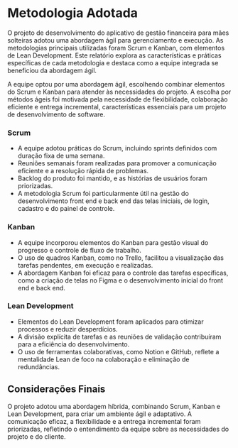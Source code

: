 # Metodologia Adotada

O projeto de desenvolvimento do aplicativo de gestão financeira para mães solteiras adotou uma abordagem ágil para gerenciamento e execução. As metodologias principais utilizadas foram Scrum e Kanban, com elementos de Lean Development. Este relatório explora as características e práticas específicas de cada metodologia e destaca como a equipe integrada se beneficiou da abordagem ágil.

A equipe optou por uma abordagem ágil, escolhendo combinar elementos do Scrum e Kanban para atender às necessidades do projeto. A escolha por métodos ágeis foi motivada pela necessidade de flexibilidade, colaboração eficiente e entrega incremental, características essenciais para um projeto de desenvolvimento de software.

### Scrum

- A equipe adotou práticas do Scrum, incluindo sprints definidos com duração fixa de uma semana.
- Reuniões semanais foram realizadas para promover a comunicação eficiente e a resolução rápida de problemas.
- Backlog do produto foi mantido, e as histórias de usuários foram priorizadas.
- A metodologia Scrum foi particularmente útil na gestão do desenvolvimento front end e back end das telas iniciais, de login, cadastro e do painel de controle.

### Kanban

- A equipe incorporou elementos do Kanban para gestão visual do progresso e controle de fluxo de trabalho.
- O uso de quadros Kanban, como no Trello, facilitou a visualização das tarefas pendentes, em execução e realizadas.
- A abordagem Kanban foi eficaz para o controle das tarefas específicas, como a criação de telas no Figma e o desenvolvimento inicial do front end e back end.

### Lean Development

- Elementos do Lean Development foram aplicados para otimizar processos e reduzir desperdícios.
- A divisão explícita de tarefas e as reuniões de validação contribuíram para a eficiência do desenvolvimento.
- O uso de ferramentas colaborativas, como Notion e GitHub, reflete a mentalidade Lean de foco na colaboração e eliminação de redundâncias.

## Considerações Finais

O projeto adotou uma abordagem híbrida, combinando Scrum, Kanban e Lean Development, para criar um ambiente ágil e adaptativo. A comunicação eficaz, a flexibilidade e a entrega incremental foram priorizadas, refletindo o entendimento da equipe sobre as necessidades do projeto e do cliente.
